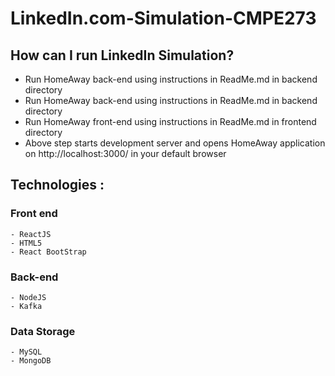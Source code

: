 # LinkedIn.com-Simulation-CMPE273

## How can I run LinkedIn Simulation?
  - Run HomeAway back-end using instructions in ReadMe.md in backend directory
  - Run HomeAway back-end using instructions in ReadMe.md in backend directory
  - Run HomeAway front-end using instructions in ReadMe.md in frontend directory
  - Above step starts development server and opens HomeAway application on http://localhost:3000/ in your default browser
    
## Technologies : 

  ### Front end 
    - ReactJS
    - HTML5
    - React BootStrap

  ### Back-end 
    - NodeJS
    - Kafka

  ### Data Storage
    - MySQL
    - MongoDB

